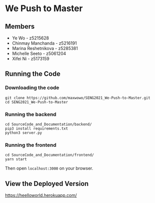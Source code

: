 # We Push to Master

## Members

- Ye Wo - z5215628
- Chinmay Manchanda - z5216191
- Marina Reshetnikova - z5285381
- Michelle Seeto - z5061204
- Xifei Ni - z5173159

## Running the Code

### Downloading the code
```
git clone https://github.com/maxwowo/SENG2021_We-Push-to-Master.git
cd SENG2021_We-Push-to-Master
```

### Running the backend
```
cd SourceCode_and_Documentation/backend/
pip3 install requirements.txt
python3 server.py
```
### Running the frontend
```
cd SourceCode_and_Documentation/frontend/
yarn start
```
Then open `localhost:3000` on your browser.

## View the Deployed Version
https://heelloworld.herokuapp.com/
